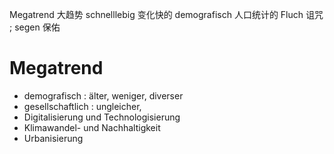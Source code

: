 Megatrend 大趋势 
schnelllebig 变化快的 
demografisch 人口统计的 
Fluch 诅咒 ; segen 保佑 
# Megatrend 
- demografisch : älter, weniger, diverser 
- gesellschaftlich : ungleicher, 
- Digitalisierung und Technologisierung 
- Klimawandel- und Nachhaltigkeit 
- Urbanisierung 